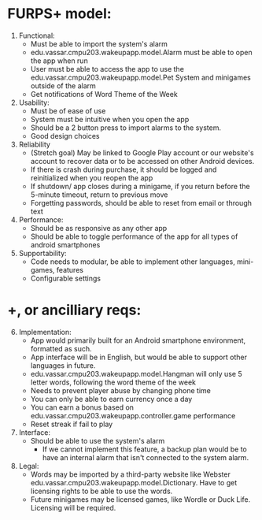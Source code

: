 # FURPS+ model:

1. Functional:
    - Must be able to import the system's alarm
    - edu.vassar.cmpu203.wakeupapp.model.Alarm must be able to open the app when run
    - User must be able to access the app to use the edu.vassar.cmpu203.wakeupapp.model.Pet System and minigames outside of the alarm
    - Get notifications of Word Theme of the Week
2. Usability:
    - Must be of ease of use
    - System must be intuitive when you open the app
    - Should be a 2 button press to import alarms to the system.
    - Good design choices
3. Reliability
    - (Stretch goal) May be linked to Google Play account or our website's account to recover data or to be accessed on other Android devices.
    - If there is crash during purchase, it should be logged and reinitialized when you reopen the app
    - If shutdown/ app closes during a minigame, if you return before the 5-minute timeout, return to previous move
    - Forgetting passwords, should be able to reset from email or through text
4. Performance:
    - Should be as responsive as any other app
    - Should be able to toggle performance of the app for all types of android smartphones
5. Supportability:
    - Code needs to modular, be able to implement other languages, mini-games, features
    - Configurable settings

# +, or ancilliary reqs:
6. Implementation:
    - App would primarily built for an Android smartphone environment, formatted as such. 
    - App interface will be in English, but would be able to support other languages in future.
    - edu.vassar.cmpu203.wakeupapp.model.Hangman will only use 5 letter words, following the word theme of the week
    - Needs to prevent player abuse by changing phone time
    - You can only be able to earn currency once a day
    - You can earn a bonus based on edu.vassar.cmpu203.wakeupapp.controller.game performance
    - Reset streak if fail to play 
7. Interface:
    - Should be able to use the system's alarm
      - If we cannot implement this feature, a backup plan would be to have an internal alarm that isn't connected to the system alarm.
8. Legal:
    - Words may be imported by a third-party website like Webster edu.vassar.cmpu203.wakeupapp.model.Dictionary. Have to get licensing rights to be able to use the words.
    - Future minigames may be licensed games, like Wordle or Duck Life. Licensing will be required.

